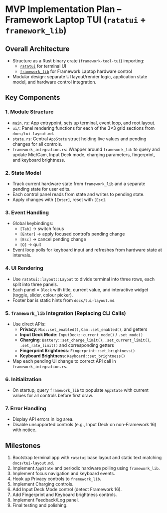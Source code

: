 # MVP Implementation Plan – Framework Laptop TUI (`ratatui` + `framework_lib`)

## Overall Architecture
- Structure as a Rust binary crate (`framework-tool-tui`) importing:
  - [`ratatui`](https://docs.rs/ratatui) for terminal UI
  - [`framework_lib`](https://github.com/FrameworkComputer/framework-system) for Framework Laptop hardware control
- Modular design: separate UI layout/render logic, application state model, and hardware control integration.

## Key Components

### 1. Module Structure
- `main.rs`: App entrypoint, sets up terminal, event loop, and root layout.
- `ui/`: Panel rendering functions for each of the 3×3 grid sections from `docs/tui-layout.md`.
- `state.rs`: Central `AppState` struct holding live values and pending changes for all controls.
- `framework_integration.rs`: Wrapper around `framework_lib` to query and update Mic/Cam, Input Deck mode, charging parameters, fingerprint, and keyboard brightness.

### 2. State Model
- Track current hardware state from `framework_lib` and a separate pending state for user edits.
- Each control panel reads from state and writes to pending state.
- Apply changes with `[Enter]`, reset with `[Esc]`.

### 3. Event Handling
- Global keybindings:
  - `[Tab]` → switch focus
  - `[Enter]` → apply focused control’s pending change
  - `[Esc]` → cancel pending change
  - `[Q]` → quit
- Event loop polls for keyboard input and refreshes from hardware state at intervals.

### 4. UI Rendering
- Use `ratatui::layout::Layout` to divide terminal into three rows, each split into three panels.
- Each panel = `Block` with title, current value, and interactive widget (toggle, slider, colour picker).
- Footer bar is static hints from `docs/tui-layout.md`.

### 5. `framework_lib` Integration (Replacing CLI Calls)
- Use direct APIs:
  - **Privacy**: `Mic::set_enabled()`, `Cam::set_enabled()`, and getters
  - **Input Deck Mode**: `InputDeck::current_mode()` / `.set_mode()`
  - **Charging**: `Battery::set_charge_limit()`, `.set_current_limit()`, `.set_rate_limit()` and corresponding getters
  - **Fingerprint Brightness**: `Fingerprint::set_brightness()`
  - **Keyboard Brightness**: `Keyboard::set_brightness()`
- Map each pending UI change to correct API call in `framework_integration.rs`.

### 6. Initialization
- On startup, query `framework_lib` to populate `AppState` with current values for all controls before first draw.

### 7. Error Handling
- Display API errors in log area.
- Disable unsupported controls (e.g., Input Deck on non-Framework 16) with notice.

## Milestones
1. Bootstrap terminal app with `ratatui` base layout and static text matching `docs/tui-layout.md`.
2. Implement `AppState` and periodic hardware polling using `framework_lib`.
3. Implement focus navigation and keyboard events.
4. Hook up Privacy controls to `framework_lib`.
5. Implement Charging controls.
6. Add Input Deck Mode control (detect Framework 16).
7. Add Fingerprint and Keyboard brightness controls.
8. Implement Feedback/Log panel.
9. Final testing and polishing.